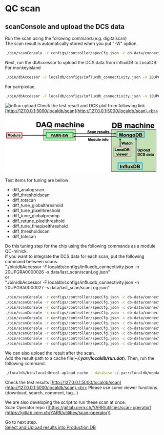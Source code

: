 # QC scan

## scanConsole and upload the DCS data

Run the scan using the following command.(e.g. digitalscan)<br>
The scan result is automatically stored when you put "-W" option.
```bash
./bin/scanConsole -r configs/controller/specCfg.json -c db-data/connectivity.json -s configs/scans/rd53a/std_digitalscan.json -W
```
Next, run the dbAccessor to upload the DCS data from influxDB to LocalDB:<br>
For monkeyisland
```bash
./bin/dbAccessor -F localdb/configs/influxdb_connectivity.json -n 20UPGRA0000026 -s data/last_scan/scanLog.json
```
For yarrpixdaq
```bash
./bin/dbAccessor -F localdb/configs/influxdb_connectivity.json -n 20UPGRA0000027 -s data/last_scan/scanLog.json
```

![influx upload](images/influx_upload_structure.png)
Check the test result and DCS plot from following link [http://127.0.0.1:5000/localdb/scan](http://127.0.0.1:5000/localdb/scan).<br>

![demo scan](images/demo_scan.png)

Test items for tuning are bellow:<br>
- diff_analogscan<br>
- diff_thresholdscan<br>
- diff_totscan<br>
- diff_tune_globalthreshold<br>
- diff_tune_pixelthreshold<br>
- diff_tune_globalpreamp<br>
- diff_retune_pixelthreshold<br>
- diff_tune_finepixelthreshold<br>
- diff_thresholdscan<br>
- diff_totscan<br>

Do this tuning step for the chip using the following commands as a module QC-minick.<br>
If you want to integrate the DCS data for each scan, put the following command between scans.<br>
"./bin/dbAccessor -F localdb/configs/influxdb_connectivity.json -n 20UPGRA0000026 -s data/last_scan/scanLog.json"<br>
or<br>
"./bin/dbAccessor -F localdb/configs/influxdb_connectivity.json -n 20UPGRA0000027 -s data/last_scan/scanLog.json"<br>

```bash
./bin/scanConsole -r configs/controller/specCfg.json -c db-data/connectivity.json -s configs/scans/rd53a/diff_analogscan.json -W
./bin/scanConsole -r configs/controller/specCfg.json -c db-data/connectivity.json -s configs/scans/rd53a/diff_thresholdscan.json -W
./bin/scanConsole -r configs/controller/specCfg.json -c db-data/connectivity.json -s configs/scans/rd53a/diff_totscan.json -t 10000 -W
./bin/scanConsole -r configs/controller/specCfg.json -c db-data/connectivity.json -s configs/scans/rd53a/diff_tune_globalthreshold.json -t 1500 -W
./bin/scanConsole -r configs/controller/specCfg.json -c db-data/connectivity.json -s configs/scans/rd53a/diff_tune_pixelthreshold.json -t 1500 -W
./bin/scanConsole -r configs/controller/specCfg.json -c db-data/connectivity.json -s configs/scans/rd53a/diff_tune_globalpreamp.json -t 10000 -W
./bin/scanConsole -r configs/controller/specCfg.json -c db-data/connectivity.json -s configs/scans/rd53a/diff_retune_pixelthreshold.json -t 1500 -W
./bin/scanConsole -r configs/controller/specCfg.json -c db-data/connectivity.json -s configs/scans/rd53a/diff_tune_finepixelthreshold.json -t 1500 -W
./bin/scanConsole -r configs/controller/specCfg.json -c db-data/connectivity.json -s configs/scans/rd53a/diff_thresholdscan.json -W
./bin/scanConsole -r configs/controller/specCfg.json -c db-data/connectivity.json -s configs/scans/rd53a/diff_totscan.json -t 10000 -W
```
We can also upload the result after the scan.<br>
Add the result path to a cache file(***~/.yarr/localdb/run.dat***). Then, run the following command.
```bash
./localdb/bin/localdbtool-upload cache --database ~/.yarr/localdb/monkeyisland_database.json
```


Check the test results [http://127.0.0.1:5000/localdb/scan](http://127.0.0.1:5000/localdb/scan).<br>
Please use some viewer functions.(download, search, comment, tag...)


We are also developing the script to run these scan at once.<br>
Scan Operator repo ([https://gitlab.cern.ch/YARR/utilities/scan-operator](https://gitlab.cern.ch/YARR/utilities/scan-operator))

Go to next step.<br>
[Select and Upload results into Production DB](database_demonstration_upload_itkpd.md)<br>


